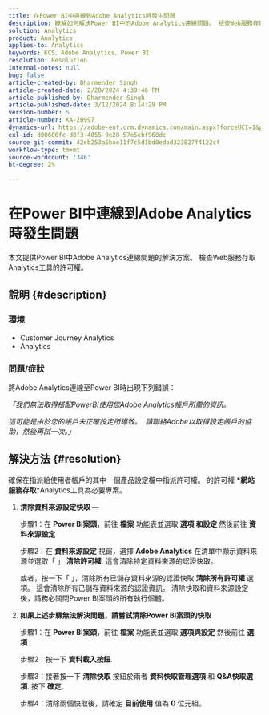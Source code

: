 ```yaml
---
title: 在Power BI中連線到Adobe Analytics時發生問題
description: 瞭解如何解決Power BI中的Adobe Analytics連線問題。 檢查Web服務存取Analytics工具的許可權。
solution: Analytics
product: Analytics
applies-to: Analytics
keywords: KCS、Adobe Analytics、Power BI
resolution: Resolution
internal-notes: null
bug: false
article-created-by: Dharmender Singh
article-created-date: 2/28/2024 4:39:46 PM
article-published-by: Dharmender Singh
article-published-date: 3/12/2024 8:14:29 PM
version-number: 5
article-number: KA-20997
dynamics-url: https://adobe-ent.crm.dynamics.com/main.aspx?forceUCI=1&pagetype=entityrecord&etn=knowledgearticle&id=d3a875f5-57d6-ee11-9079-6045bd006295
exl-id: d00600fc-d0f3-4055-9e28-57e5ebf968dc
source-git-commit: 42eb253a5bae11f7c5d1bd0edad323827f4122cf
workflow-type: tm+mt
source-wordcount: '346'
ht-degree: 2%

---
```


# 在Power BI中連線到Adobe Analytics時發生問題


本文提供Power BI中Adobe Analytics連線問題的解決方案。 檢查Web服務存取Analytics工具的許可權。

## 說明 {#description}


### <b>環境</b>

- Customer Journey Analytics
- Analytics




### <b>問題/症狀</b>

將Adobe Analytics連線至Power BI時出現下列錯誤：



*「我們無法取得搭配PowerBI使用您Adobe Analytics帳戶所需的資訊。*

*這可能是由於您的帳戶未正確設定所導致。  請聯絡Adobe以取得設定帳戶的協助，然後再試一次。」*


## 解決方法 {#resolution}

確保在指派給使用者帳戶的其中一個產品設定檔中指派許可權。 的許可權 <b>*網站服務存取</b>*Analytics工具為必要專案。<br>


1. <b>清除資料來源設定快取 —  </b>

   步驟1：在 <b>Power BI案頭</b>，前往 <b>檔案</b> 功能表並選取 <b>選項</b> <b>和設定</b> 然後前往 <b>資料來源設定</b>

   步驟2：在 <b>資料來源設定</b> 視窗，選擇 <b>Adobe Analytics</b> 在清單中顯示資料來源並選取「 」 <b>清除許可權</b>. 這會清除特定資料來源的認證快取。

   或者，按一下「 」，清除所有已儲存資料來源的認證快取 <b>清除所有許可權 </b>選項。 這會清除所有已儲存資料來源的認證資訊。
清除快取和資料來源設定後，請務必關閉Power BI案頭的所有執行個體。
2. <b>如果上述步驟無法解決問題，請嘗試清除Power BI案頭的快取</b>

   步驟1：在 <b>Power BI案頭</b>，前往 <b>檔案</b> 功能表並選取 <b>選項與設定</b> 然後前往 <b>選項</b>

   步驟2：按一下 <b>資料載入按鈕</b>.

   步驟3：接著按一下 <b>清除快取</b> 按鈕於兩者 <b>資料快取管理選項</b> 和 <b>Q&amp;A快取選項</b>. 按下 <b>確定</b>.

   步驟4：清除兩個快取後，請確定 <b>目前使用</b> 值為 <b>0</b> 位元組。
